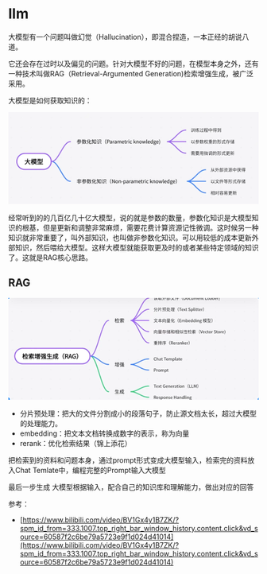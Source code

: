 <!-- omit from toc -->
# llm


大模型有一个问题叫做幻觉（Hallucination），即混合捏造，一本正经的胡说八道。

它还会存在过时以及偏见的问题。针对大模型不好的问题，在模型本身之外，还有一种技术叫做RAG（Retrieval-Argumented Generation)检索增强生成，被广泛采用。


大模型是如何获取知识的：

![llm](images/llm1.png)

经常听到的的几百亿几十亿大模型，说的就是参数的数量，参数化知识是大模型知识的根基，但是更新和调整非常麻烦，需要花费计算资源记性微调。这时候另一种知识就非常重要了，叫外部知识，也叫做非参数化知识。可以用较低的成本更新外部知识，然后喂给大模型。这样大模型就能获取更及时的或者某些特定领域的知识了。这就是RAG核心思路。



## RAG
![rag](images/rag.png)

- 分片预处理：把大的文件分割成小的段落句子，防止源文档太长，超过大模型的处理能力。
- embedding：把文本文档转换成数字的表示，称为向量
- rerank：优化检索结果（锦上添花）

把检索到的资料和问题本身，通过prompt形式变成大模型输入，检索完的资料放入Chat Temlate中，编程完整的Prompt输入大模型

最后一步生成
大模型根据输入，配合自己的知识库和理解能力，做出对应的回答

参考：

- [https://www.bilibili.com/video/BV1Gx4y1B7ZK/?spm_id_from=333.1007.top_right_bar_window_history.content.click&vd_source=60587f2c6be79a5723e9f1d024d41014](https://www.bilibili.com/video/BV1Gx4y1B7ZK/?spm_id_from=333.1007.top_right_bar_window_history.content.click&vd_source=60587f2c6be79a5723e9f1d024d41014)